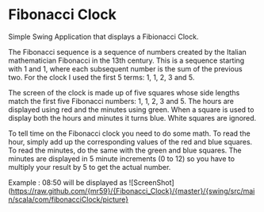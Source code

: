 # Fibonacci Clock

Simple Swing Application that displays a Fibionacci Clock.

The Fibonacci sequence is a sequence of numbers created by the Italian mathematician Fibonacci in the 13th century. 
This is a sequence starting with 1 and 1, where each subsequent number is the sum of the previous two. 
For the clock I used the first 5 terms: 1, 1, 2, 3 and 5.   

The screen of the clock is made up of five squares whose side lengths match the first five Fibonacci numbers: 1, 1, 2, 3 and 5. The hours are displayed using red and the minutes using green. When a square is used to display both the hours and minutes it turns blue. White squares are ignored. 

To tell time on the Fibonacci clock you need to do some math. 
To read the hour, simply add up the corresponding values of the red and blue squares.
To read the minutes, do the same with the green and blue squares.
The minutes are displayed in 5 minute increments (0 to 12) so you have to multiply your result by 5 to get the actual number. 

Example : 08:50 will be displayed as
![ScreenShot](https://raw.github.com/{mr59}/{Fibonacci_Clock}/{master}/{swing/src/main/scala/com/fibonacciClock/picture}
